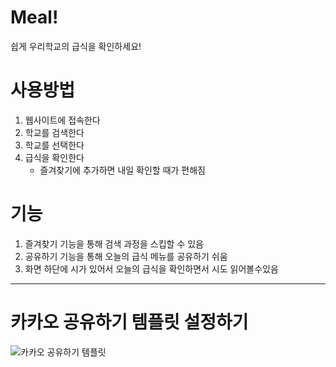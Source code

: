 # Meal!
쉽게 우리학교의 급식을 확인하세요!

# 사용방법
1. 웹사이트에 접속한다
2. 학교를 검색한다
3. 학교를 선택한다
4. 급식을 확인한다
    - 즐겨찾기에 추가하면 내일 확인할 때가 편해짐

# 기능
1. 즐겨찾기 기능을 통해 검색 과정을 스킵할 수 있음
2. 공유하기 기능을 통해 오늘의 급식 메뉴를 공유하기 쉬움
3. 화면 하단에 시가 있어서 오늘의 급식을 확인하면서 시도 읽어볼수있음

---
# 카카오 공유하기 템플릿 설정하기
![카카오 공유하기 템플릿](https://user-images.githubusercontent.com/64462443/110653136-573a9500-8200-11eb-8b33-980f795afd66.png)
